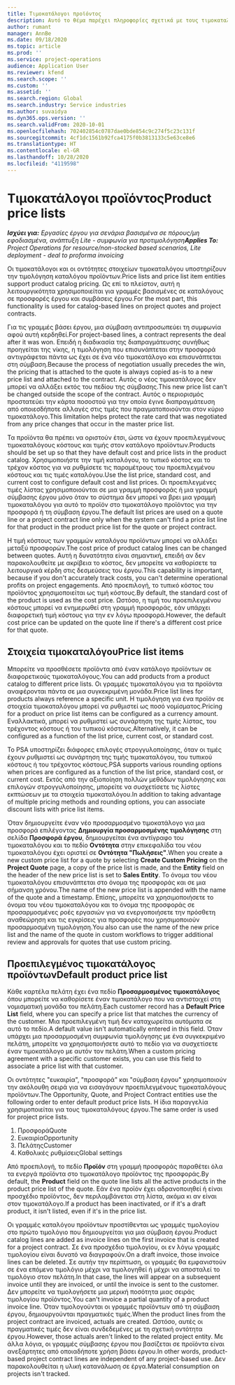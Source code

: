 ```yaml
---
title: Τιμοκατάλογοι προϊόντος
description: Αυτό το θέμα παρέχει πληροφορίες σχετικά με τους τιμοκαταλόγους στην τιμολόγηση καταλόγου που χρησιμοποιούνται για προσφορές και συμβάσεις έργου.
author: rumant
manager: AnnBe
ms.date: 09/18/2020
ms.topic: article
ms.prod: ''
ms.service: project-operations
audience: Application User
ms.reviewer: kfend
ms.search.scope: ''
ms.custom: ''
ms.assetid: ''
ms.search.region: Global
ms.search.industry: Service industries
ms.author: suvaidya
ms.dyn365.ops.version: ''
ms.search.validFrom: 2020-10-01
ms.openlocfilehash: 702402854c0787dae0bde854c9c274f5c23c131f
ms.sourcegitcommit: 4cf1dc1561b92fca4175f0b3813133c5e63ce8e6
ms.translationtype: HT
ms.contentlocale: el-GR
ms.lasthandoff: 10/28/2020
ms.locfileid: "4119598"
---
```

# <a name="product-price-lists"></a><span data-ttu-id="6dcbf-103">Τιμοκατάλογοι προϊόντος</span><span class="sxs-lookup"><span data-stu-id="6dcbf-103">Product price lists</span></span>

<span data-ttu-id="6dcbf-104">_**Ισχύει για:** Εργασίες έργου για σενάρια βασισμένα σε πόρους/μη εφοδιασμένα, ανάπτυξη Lite - συμφωνία για προτιμολόγηση_</span><span class="sxs-lookup"><span data-stu-id="6dcbf-104">_**Applies To:** Project Operations for resource/non-stocked based scenarios, Lite deployment - deal to proforma invoicing_</span></span>

<span data-ttu-id="6dcbf-105">Οι τιμοκατάλογοι και οι οντότητες στοιχείων τιμοκαταλόγου υποστηρίζουν την τιμολόγηση καταλόγου προϊόντων.</span><span class="sxs-lookup"><span data-stu-id="6dcbf-105">Price lists and price list item entities support product catalog pricing.</span></span> <span data-ttu-id="6dcbf-106">Ως επί το πλείστον, αυτή η λειτουργικότητα χρησιμοποιείται για γραμμές βασισμένες σε καταλόγους σε προσφορές έργου και συμβάσεις έργου.</span><span class="sxs-lookup"><span data-stu-id="6dcbf-106">For the most part, this functionality is used for catalog-based lines on project quotes and project contracts.</span></span>

<span data-ttu-id="6dcbf-107">Για τις γραμμές βάσει έργου, μια σύμβαση αντιπροσωπεύει τη συμφωνία αφού αυτή κερδηθεί.</span><span class="sxs-lookup"><span data-stu-id="6dcbf-107">For project-based lines, a contract represents the deal after it was won.</span></span> <span data-ttu-id="6dcbf-108">Επειδή η διαδικασία της διαπραγμάτευσης συνήθως προηγείται της νίκης, η τιμολόγηση που επισυνάπτεται στην προσφορά αντιγράφεται πάντα ως έχει σε ένα νέο τιμοκατάλογο και επισυνάπτεται στη σύμβαση.</span><span class="sxs-lookup"><span data-stu-id="6dcbf-108">Because the process of negotiation usually precedes the win, the pricing that is attached to the quote is always copied as-is to a new price list and attached to the contract.</span></span> <span data-ttu-id="6dcbf-109">Αυτός ο νέος τιμοκατάλογος δεν μπορεί να αλλάξει εκτός του πεδίου της σύμβασης.</span><span class="sxs-lookup"><span data-stu-id="6dcbf-109">This new price list can't be changed outside the scope of the contract.</span></span> <span data-ttu-id="6dcbf-110">Αυτός ο περιορισμός προστατεύει την κάρτα ποσοστού για την οποία έγινε διαπραγμάτευση από οποιεσδήποτε αλλαγές στις τιμές που πραγματοποιούνται στον κύριο τιμοκατάλογο.</span><span class="sxs-lookup"><span data-stu-id="6dcbf-110">This limitation helps protect the rate card that was negotiated from any price changes that occur in the master price list.</span></span>

<span data-ttu-id="6dcbf-111">Τα προϊόντα θα πρέπει να οριστούν έτσι, ώστε να έχουν προεπιλεγμένους τιμοκαταλόγους κόστους και τιμής στον κατάλογο προϊόντων.</span><span class="sxs-lookup"><span data-stu-id="6dcbf-111">Products should be set up so that they have default cost and price lists in the product catalog.</span></span> <span data-ttu-id="6dcbf-112">Χρησιμοποιήστε την τιμή καταλόγου, το τυπικό κόστος και το τρέχον κόστος για να ρυθμίσετε τις παραμέτρους του προεπιλεγμένου κόστους και τις τιμές καταλόγου.</span><span class="sxs-lookup"><span data-stu-id="6dcbf-112">Use the list price, standard cost, and current cost to configure default cost and list prices.</span></span> <span data-ttu-id="6dcbf-113">Οι προεπιλεγμένες τιμές λίστας χρησιμοποιούνται σε μια γραμμή προσφοράς ή μια γραμμή σύμβασης έργου μόνο όταν το σύστημα δεν μπορεί να βρει μια γραμμή τιμοκαταλόγου για αυτό το προϊόν στο τιμοκατάλογο προϊόντος για την προσφορά ή τη σύμβαση έργου.</span><span class="sxs-lookup"><span data-stu-id="6dcbf-113">The default list prices are used on a quote line or a project contract line only when the system can't find a price list line for that product in the product price list for the quote or project contract.</span></span>

<span data-ttu-id="6dcbf-114">Η τιμή κόστους των γραμμών καταλόγου προϊόντων μπορεί να αλλάξει μεταξύ προσφορών.</span><span class="sxs-lookup"><span data-stu-id="6dcbf-114">The cost price of product catalog lines can be changed between quotes.</span></span> <span data-ttu-id="6dcbf-115">Αυτή η δυνατότητα είναι σημαντική, επειδή αν δεν παρακολουθείτε με ακρίβεια το κόστος, δεν μπορείτε να καθορίσετε τα λειτουργικά κέρδη στις δεσμεύσεις του έργου.</span><span class="sxs-lookup"><span data-stu-id="6dcbf-115">This capability is important, because if you don't accurately track costs, you can't determine operational profits on project engagements.</span></span> <span data-ttu-id="6dcbf-116">Από προεπιλογή, το τυπικό κόστος του προϊόντος χρησιμοποιείται ως τιμή κόστους.</span><span class="sxs-lookup"><span data-stu-id="6dcbf-116">By default, the standard cost of the product is used as the cost price.</span></span> <span data-ttu-id="6dcbf-117">Ωστόσο, η τιμή του προεπιλεγμένου κόστους μπορεί να ενημερωθεί στη γραμμή προσφοράς, εάν υπάρχει διαφορετική τιμή κόστους για την εν λόγω προσφορά.</span><span class="sxs-lookup"><span data-stu-id="6dcbf-117">However, the default cost price can be updated on the quote line if there's a different cost price for that quote.</span></span>

## <a name="price-list-items"></a><span data-ttu-id="6dcbf-118">Στοιχεία τιμοκαταλόγου</span><span class="sxs-lookup"><span data-stu-id="6dcbf-118">Price list items</span></span>

<span data-ttu-id="6dcbf-119">Μπορείτε να προσθέσετε προϊόντα από έναν κατάλογο προϊόντων σε διαφορετικούς τιμοκαταλόγους.</span><span class="sxs-lookup"><span data-stu-id="6dcbf-119">You can add products from a product catalog to different price lists.</span></span> <span data-ttu-id="6dcbf-120">Οι γραμμές τιμοκαταλόγου για τα προϊόντα αναφέρονται πάντα σε μια συγκεκριμένη μονάδα.</span><span class="sxs-lookup"><span data-stu-id="6dcbf-120">Price list lines for products always reference a specific unit.</span></span> <span data-ttu-id="6dcbf-121">Η τιμολόγηση για ένα προϊόν σε στοιχεία τιμοκαταλόγου μπορεί να ρυθμιστεί ως ποσό νομίσματος.</span><span class="sxs-lookup"><span data-stu-id="6dcbf-121">Pricing for a product on price list items can be configured as a currency amount.</span></span> <span data-ttu-id="6dcbf-122">Εναλλακτικά, μπορεί να ρυθμιστεί ως συνάρτηση της τιμής λίστας, του τρέχοντος κόστους ή του τυπικού κόστους.</span><span class="sxs-lookup"><span data-stu-id="6dcbf-122">Alternatively, it can be configured as a function of the list price, current cost, or standard cost.</span></span>

<span data-ttu-id="6dcbf-123">Το PSA υποστηρίζει διάφορες επιλογές στρογγυλοποίησης, όταν οι τιμές έχουν ρυθμιστεί ως συνάρτηση της τιμής τιμοκαταλόγου, του τυπικού κόστους ή του τρέχοντος κόστους.</span><span class="sxs-lookup"><span data-stu-id="6dcbf-123">PSA supports various rounding options when prices are configured as a function of the list price, standard cost, or current cost.</span></span> <span data-ttu-id="6dcbf-124">Εκτός από την αξιοποίηση πολλών μεθόδων τιμολόγησης και επιλογών στρογγυλοποίησης, μπορείτε να συσχετίσετε τις λίστες εκπτώσεων με τα στοιχεία τιμοκαταλόγου.</span><span class="sxs-lookup"><span data-stu-id="6dcbf-124">In addition to taking advantage of multiple pricing methods and rounding options, you can associate discount lists with price list items.</span></span> 

<span data-ttu-id="6dcbf-125">Όταν δημιουργείτε έναν νέο προσαρμοσμένο τιμοκατάλογο για μια προσφορά επιλέγοντας **Δημιουργία προσαρμοσμένης τιμολόγησης** στη σελίδα **Προσφορά έργου**, δημιουργείται ένα αντίγραφο του τιμοκαταλόγου και το πεδίο **Οντότητα** στην επικεφαλίδα του νέου τιμοκαταλόγου έχει οριστεί σε **Οντότητα "Πωλήσεις"**.</span><span class="sxs-lookup"><span data-stu-id="6dcbf-125">When you create a new custom price list for a quote by selecting **Create Custom Pricing** on the **Project Quote** page, a copy of the price list is made, and the **Entity** field on the header of the new price list is set to **Sales Entity**.</span></span> <span data-ttu-id="6dcbf-126">Το όνομα του νέου τιμοκαταλόγου επισυνάπτεται στο όνομα της προσφοράς και σε μια σήμανση χρόνου.</span><span class="sxs-lookup"><span data-stu-id="6dcbf-126">The name of the new price list is appended with the name of the quote and a timestamp.</span></span> <span data-ttu-id="6dcbf-127">Επίσης, μπορείτε να χρησιμοποιήσετε το όνομα του νέου τιμοκαταλόγου και το όνομα της προσφοράς σε προσαρμοσμένες ροές εργασιών για να ενεργοποιήσετε την πρόσθετη αναθεώρηση και τις εγκρίσεις για προσφορές που χρησιμοποιούν προσαρμοσμένη τιμολόγηση.</span><span class="sxs-lookup"><span data-stu-id="6dcbf-127">You also can use the name of the new price list and the name of the quote in custom workflows to trigger additional review and approvals for quotes that use custom pricing.</span></span>

 
## <a name="default-product-price-list"></a><span data-ttu-id="6dcbf-128">Προεπιλεγμένος τιμοκατάλογος προϊόντων</span><span class="sxs-lookup"><span data-stu-id="6dcbf-128">Default product price list</span></span>
<span data-ttu-id="6dcbf-129">Κάθε καρτέλα πελάτη έχει ένα πεδίο **Προσαρμοσμένος τιμοκατάλογος** όπου μπορείτε να καθορίσετε έναν τιμοκατάλογο που να αντιστοιχεί στη νομισματική μονάδα του πελάτη.</span><span class="sxs-lookup"><span data-stu-id="6dcbf-129">Each customer record has a **Default Price List** field, where you can specify a price list that matches the currency of the customer.</span></span> <span data-ttu-id="6dcbf-130">Μια προεπιλεγμένη τιμή δεν καταχωρείται αυτόματα σε αυτό το πεδίο.</span><span class="sxs-lookup"><span data-stu-id="6dcbf-130">A default value isn't automatically entered in this field.</span></span> <span data-ttu-id="6dcbf-131">Όταν υπάρχει μια προσαρμοσμένη συμφωνία τιμολόγησης με ένα συγκεκριμένο πελάτη, μπορείτε να χρησιμοποιήσετε αυτό το πεδίο για να συσχετίσετε έναν τιμοκατάλογο με αυτόν τον πελάτη.</span><span class="sxs-lookup"><span data-stu-id="6dcbf-131">When a custom pricing agreement with a specific customer exists, you can use this field to associate a price list with that customer.</span></span>

<span data-ttu-id="6dcbf-132">Οι οντότητες "ευκαιρία", "προσφορά" και "σύμβαση έργου" χρησιμοποιούν την ακόλουθη σειρά για να εισαγάγουν προεπιλεγμένους τιμοκαταλόγους προϊόντων.</span><span class="sxs-lookup"><span data-stu-id="6dcbf-132">The Opportunity, Quote, and Project Contract entities use the following order to enter default product price lists.</span></span> <span data-ttu-id="6dcbf-133">Η ίδια παραγγελία χρησιμοποιείται για τους τιμοκαταλόγους έργου.</span><span class="sxs-lookup"><span data-stu-id="6dcbf-133">The same order is used for project price lists.</span></span>

1.  <span data-ttu-id="6dcbf-134">Προσφορά</span><span class="sxs-lookup"><span data-stu-id="6dcbf-134">Quote</span></span>
2.  <span data-ttu-id="6dcbf-135">Ευκαιρία</span><span class="sxs-lookup"><span data-stu-id="6dcbf-135">Opportunity</span></span>
3.  <span data-ttu-id="6dcbf-136">Πελάτης</span><span class="sxs-lookup"><span data-stu-id="6dcbf-136">Customer</span></span>
4.  <span data-ttu-id="6dcbf-137">Καθολικές ρυθμίσεις</span><span class="sxs-lookup"><span data-stu-id="6dcbf-137">Global settings</span></span> 

<span data-ttu-id="6dcbf-138">Από προεπιλογή, το πεδίο **Προϊόν** στη γραμμή προσφοράς παραθέτει όλα τα ενεργά προϊόντα στο τιμοκατάλογο προϊόντος της προσφοράς.</span><span class="sxs-lookup"><span data-stu-id="6dcbf-138">By default, the **Product** field on the quote line lists all the active products in the product price list of the quote.</span></span> <span data-ttu-id="6dcbf-139">Εάν ένα προϊόν έχει αδρανοποιηθεί ή είναι προσχέδιο προϊόντος, δεν περιλαμβάνεται στη λίστα, ακόμα κι αν είναι στον τιμοκατάλογο.</span><span class="sxs-lookup"><span data-stu-id="6dcbf-139">If a product has been inactivated, or if it's a draft product, it isn't listed, even if it's in the price list.</span></span> 

<span data-ttu-id="6dcbf-140">Οι γραμμές καταλόγου προϊόντων προστίθενται ως γραμμές τιμολογίου στο πρώτο τιμολόγιο που δημιουργείται για μια σύμβαση έργου.</span><span class="sxs-lookup"><span data-stu-id="6dcbf-140">Product catalog lines are added as invoice lines on the first invoice that is created for a project contract.</span></span> <span data-ttu-id="6dcbf-141">Σε ένα προσχέδιο τιμολογίου, οι εν λόγω γραμμές τιμολογίου είναι δυνατό να διαγραφούν.</span><span class="sxs-lookup"><span data-stu-id="6dcbf-141">On a draft invoice, those invoice lines can be deleted.</span></span> <span data-ttu-id="6dcbf-142">Σε αυτήν την περίπτωση, οι γραμμές θα εμφανιστούν σε ένα επόμενο τιμολόγιο μέχρι να τιμολογηθεί ή μέχρι να αποσταλεί το τιμολόγιο στον πελάτη.</span><span class="sxs-lookup"><span data-stu-id="6dcbf-142">In that case, the lines will appear on a subsequent invoice until they are invoiced, or until the invoice is sent to the customer.</span></span> <span data-ttu-id="6dcbf-143">Δεν μπορείτε να τιμολογήσετε μια μερική ποσότητα μιας σειράς τιμολογίου προϊόντος.</span><span class="sxs-lookup"><span data-stu-id="6dcbf-143">You can't invoice a partial quantity of a product invoice line.</span></span> <span data-ttu-id="6dcbf-144">Όταν τιμολογούνται οι γραμμές προϊόντων από τη σύμβαση έργου, δημιουργούνται πραγματικές τιμές.</span><span class="sxs-lookup"><span data-stu-id="6dcbf-144">When the product lines from the project contract are invoiced, actuals are created.</span></span> <span data-ttu-id="6dcbf-145">Ωστόσο, αυτές οι πραγματικές τιμές δεν είναι συνδεδεμένες με τη σχετική οντότητα έργου.</span><span class="sxs-lookup"><span data-stu-id="6dcbf-145">However, those actuals aren't linked to the related project entity.</span></span> <span data-ttu-id="6dcbf-146">Με άλλα λόγια, οι γραμμές σύμβασης έργου που βασίζεται σε προϊόντα είναι ανεξάρτητες από οποιαδήποτε χρήση βάσει έργου.</span><span class="sxs-lookup"><span data-stu-id="6dcbf-146">In other words, product-based project contract lines are independent of any project-based use.</span></span> <span data-ttu-id="6dcbf-147">Δεν παρακολουθείται η υλική κατανάλωση σε έργα.</span><span class="sxs-lookup"><span data-stu-id="6dcbf-147">Material consumption on projects isn't tracked.</span></span>
